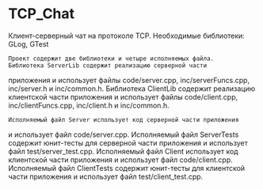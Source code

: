 # TCP_Chat
Клиент-серверный чат на протоколе TCP.
Необходимые библиотеки: GLog, GTest

    Проект содержит две библиотеки и четыре исполняемых файла.
    Библиотека ServerLib содержит реализацию серверной части
приложения и использует файлы code/server.cpp, inc/serverFuncs.cpp,
inc/server.h и inc/common.h.
    Библиотека ClientLib содержит реализацию клиентской части
приложения и использует файлы code/client.cpp, inc/clientFuncs.cpp, inc/client.h
и inc/common.h.

    Исполняемый файл Server использует код серверной части приложения
и использует файл code/server.cpp.
    Исполняемый файл ServerTests содержит юнит-тесты для серверной
части приложения и использует файл test/server_test.cpp.
    Исполняемый файл Client использует код клиентской части приложения
и использует файл code/client.cpp.
    Исполняемый файл ClientTests содержит юнит-тесты для клиентской
части приложения и использует файл test/client_test.cpp. 
